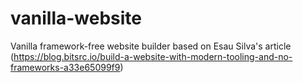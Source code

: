 # vanilla-website
Vanilla framework-free website builder based on Esau Silva's article (https://blog.bitsrc.io/build-a-website-with-modern-tooling-and-no-frameworks-a33e65099f9)
